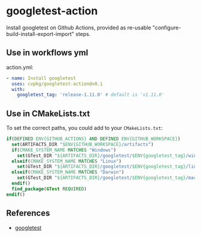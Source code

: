 # googletest-action

Install googletest on Github Actions, provided as re-usable "configure-build-install-export-import" steps.

## Use in workflows yml
action.yml:
```yml
- name: Install googletest
  uses: cvpkg/googletest-action@v0.1
  with:
    googletest_tag: 'release-1.11.0' # default is 'v1.11.0'
```

## Use in CMakeLists.txt
To set the correct paths, you could add to your `CMakeLists.txt`:
```cmake
if(DEFINED ENV{GITHUB_ACTIONS} AND DEFINED ENV{GITHUB_WORKSPACE})
  set(ARTIFACTS_DIR "$ENV{GITHUB_WORKSPACE}/artifacts")
  if(CMAKE_SYSTEM_NAME MATCHES "Windows")
    set(GTest_DIR "${ARTIFACTS_DIR}/googletest/$ENV{googletest_tag}/windows-x64/lib/cmake/GTest")
  elseif(CMAKE_SYSTEM_NAME MATCHES "Linux")
    set(GTest_DIR "${ARTIFACTS_DIR}/googletest/$ENV{googletest_tag}/linux-x64/lib/cmake/GTest")
  elseif(CMAKE_SYSTEM_NAME MATCHES "Darwin")
    set(GTest_DIR "${ARTIFACTS_DIR}/googletest/$ENV{googletest_tag}/mac-x64/lib/cmake/GTest")
  endif()
  find_package(GTest REQUIRED)
endif()
```

## References
- [googletest](https://github.com/google/googletest)